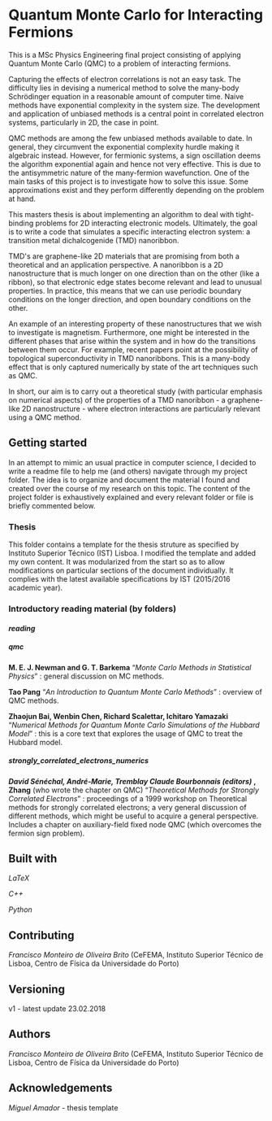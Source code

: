 # Quantum Monte Carlo for Interacting Fermions

This is a MSc Physics Engineering final project consisting of applying Quantum Monte Carlo (QMC) to a problem of interacting fermions.

Capturing the effects of electron correlations is not an easy task. The difficulty lies in devising a numerical method to solve the many-body Schrödinger equation in a reasonable amount of computer time. Naive methods have exponential complexity in the system size. The development and application of unbiased methods is a central point in correlated electron systems, particularly in 2D, the case in point.

QMC methods are among the few unbiased methods available to date. In general, they circumvent the exponential complexity hurdle making it algebraic instead. However, for fermionic systems, a sign oscillation deems the algorithm exponential again and hence not very effective. This is due to the antisymmetric nature of the many-fermion wavefunction. One of the main tasks of this project is to investigate how to solve this issue. Some approximations exist and they perform differently depending on the problem at hand.

This masters thesis is about implementing an algorithm to deal with tight-binding problems for 2D interacting electronic models. Ultimately, the goal is to write a code that simulates a specific interacting electron system: a transition metal dichalcogenide (TMD) nanoribbon.

TMD's are graphene-like 2D materials that are promising from both a theoretical and an application perspective. A nanoribbon is a 2D  nanostructure that is much longer on one direction than on the other (like a ribbon), so that electronic edge states become relevant and lead to unusual properties. In practice, this means that we can use periodic boundary conditions on the longer direction, and open boundary conditions on the other.

An example of an interesting property of these nanostructures that we wish to investigate is magnetism. Furthermore, one might be interested in the different phases that arise within the system and in how do the transitions between them occur. For example, recent papers point at the possibility of topological superconductivity in TMD nanoribbons. This is a many-body effect that is only captured numerically by state of the art techniques such as QMC.

In short, our aim is to carry out a theoretical study (with particular emphasis on numerical aspects) of the properties of a TMD nanoribbon - a graphene-like 2D nanostructure - where electron interactions are particularly relevant using a QMC method.

## Getting started

In an attempt to mimic an usual practice in computer science, I decided to write a readme file to help me (and others) navigate through my project folder. The idea is to organize and document the material I found and created over the course of my research on this topic. The content of the project folder is exhaustively explained and every relevant folder or file is briefly commented below.

### Thesis

This folder contains a template for the thesis struture as specified by Instituto Superior Técnico (IST) Lisboa. I modified the template and added my own content. It was modularized from the start so as to allow modifications on particular sections of the document individually. It complies with the latest available specifications by IST (2015/2016 academic year).

### Introductory reading material (by folders)

#### _reading_

##### qmc


**M. E. J. Newman and G. T. Barkema** “*Monte Carlo Methods in Statistical Physics*” : general discussion on MC methods.

**Tao Pang** “*An Introduction to Quantum Monte Carlo Methods*” : overview of QMC methods.

**Zhaojun Bai, Wenbin Chen, Richard Scalettar, Ichitaro Yamazaki** “*Numerical Methods for Quantum Monte Carlo Simulations of the Hubbard Model*” : this is a core text that explores the usage of QMC to treat the Hubbard model.

##### _strongly_correlated_electrons_numerics_


***David Sénéchal, André-Marie, Tremblay Claude Bourbonnais (editors)* , Zhang** (who wrote the chapter on QMC) “*Theoretical Methods for Strongly Correlated Electrons*” : proceedings of a 1999 workshop on Theoretical methods for strongly correlated electrons; a very general discussion of different methods, which might be useful to acquire a general perspective. Includes a chapter on auxiliary-field fixed node QMC (which overcomes the fermion sign problem).

## Built with

*LaTeX*

*C++*

*Python*

## Contributing

*Francisco Monteiro de Oliveira Brito* (CeFEMA, Instituto Superior Técnico de Lisboa, Centro de Física da Universidade do Porto)

## Versioning

v1 - latest update 23.02.2018

## Authors

*Francisco Monteiro de Oliveira Brito* (CeFEMA, Instituto Superior Técnico de Lisboa, Centro de Física da Universidade do Porto)

## Acknowledgements

*Miguel Amador* - thesis template
